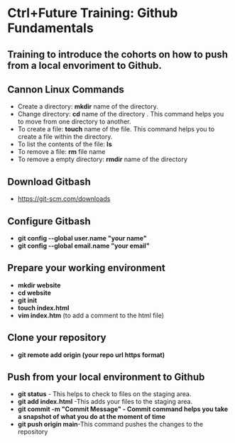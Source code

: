 # Ctrl+Future Training: Github Fundamentals  
## Training to introduce the cohorts on how to push from a local envoriment to Github.  
## Cannon Linux Commands  
- Create a directory: **mkdir** name of the directory.  
- Change directory: **cd** name of the directory . This command helps you to move from one directory to another.  
- To create a file: **touch** name of the file. This command helps you to create a file within the directory.  
- To list the contents of the file: **ls**  
- To remove a file: **rm** file name  
- To remove a empty directory: **rmdir** name of the directory  
## Download Gitbash  
- https://git-scm.com/downloads  
## Configure Gitbash  
- **git config --global user.name "your name"**  
- **git config --global email.name "your email"**  
## Prepare your working environment  
- **mkdir website**  
- **cd website**  
- **git init**  
- **touch index.html**  
- **vim index.htm** (to add a comment to the html file)  
## Clone your repository  
- **git remote add origin (your repo url https format)**  
## Push from your local environment to Github  
- **git status** - This helps to check to files on the staging area.  
- **git add index.html** -This adds your files to the staging area.
- **git commit -m "Commit Message" - Commit command helps you take a snapshot of what you do at the moment of time**
- **git push origin main**-This command pushes the changes to the repository
  
